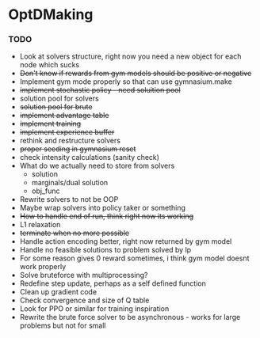 # OptDMaking

### TODO

 - Look at solvers structure, right now you need a new object for each node which sucks
 - <s> Don't know if rewards from gym models should be positive or negative </s>
 - Implement gym mode properly so that can use gymnasium.make
 - <s> implement stochastic policy - need soluition pool </s>
 - solution pool for solvers
 - <s> solution pool for brute </s>
 - <s> implement advantage table </s>
 - <s> implement training</s>
 - <s> implement experience buffer </s>
 - rethink and restructure solvers
 - <s> proper seeding in gymnasium reset </s>
 - check intensity calculations (sanity check)
 - What do we actually need to store from solvers
    - solution
    - marginals/dual solution
    - obj_func
 - Rewrite solvers to not be OOP
 - Maybe wrap solvers into policy taker or something
 - <s> How to handle end of run, think right now its working</s>
 - L1 relaxation
 - <s> terminate when no more possible </s>
 - Handle action encoding better, right now returned by gym model
 - Handle no feasible solutions to problem solved by lp
 - For some reason gives 0 reward sometimes, i think gym model doesnt work properly
 - Solve bruteforce with multiprocessing?
 - Redefine step update, perhaps as a self defined function 
 - Clean up gradient code
 - Check convergence and size of Q table
 - Look for PPO or similar for training inspiration
 - Rewrite the brute force solver to be asynchronous - works for large problems but not for small
 
